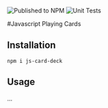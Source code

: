 ![Published to NPM](https://github.com/chiubaca/js-card-deck/workflows/Publish%20to%20NPM/badge.svg)
![Unit Tests](https://github.com/chiubaca/js-card-deck/workflows/Unit%20Tests/badge.svg)

#Javascript Playing Cards

## Installation
`npm i js-card-deck`

## Usage
...
